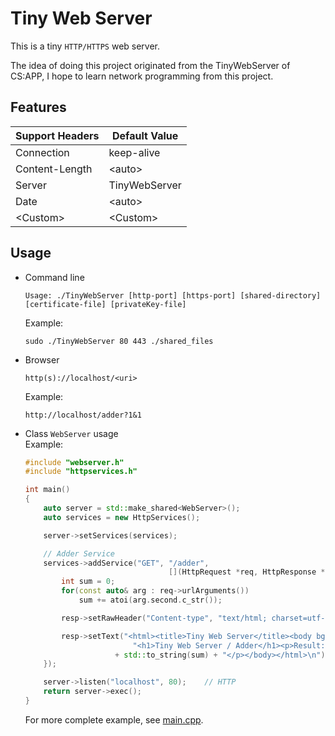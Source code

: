 # Tiny Web Server

This is a tiny `HTTP/HTTPS` web server.

The idea of doing this project originated from the TinyWebServer of CS:APP, I hope to learn network programming from this project.

## Features

| Support Headers  | Default Value |
| ---------------- | ------------- |
| Connection | keep-alive |
| Content-Length | \<auto> |
| Server | TinyWebServer |
| Date | \<auto> |
| \<Custom> | \<Custom> |

## Usage

* Command line

    ```shell
    Usage: ./TinyWebServer [http-port] [https-port] [shared-directory] [certificate-file] [privateKey-file]
    ```

    Example:

    ```shell
    sudo ./TinyWebServer 80 443 ./shared_files
    ```

* Browser

    ```shell
    http(s)://localhost/<uri>
    ```

    Example:

    ```shell
    http://localhost/adder?1&1
    ```

* Class `WebServer` usage  
    Example:

    ```cpp
    #include "webserver.h"
    #include "httpservices.h"

    int main()
    {
        auto server = std::make_shared<WebServer>();
        auto services = new HttpServices();

        server->setServices(services);

        // Adder Service
        services->addService("GET", "/adder",
                                    [](HttpRequest *req, HttpResponse *resp) {
            int sum = 0;
            for(const auto& arg : req->urlArguments())
                sum += atoi(arg.second.c_str());

            resp->setRawHeader("Content-type", "text/html; charset=utf-8");

            resp->setText("<html><title>Tiny Web Server</title><body bgcolor\"#fffff\">"
                            "<h1>Tiny Web Server / Adder</h1><p>Result: "
                        + std::to_string(sum) + "</p></body></html>\n");
        });

        server->listen("localhost", 80);    // HTTP
        return server->exec();
    }
    ```

    For more complete example, see [main.cpp](./src/main.cpp).

